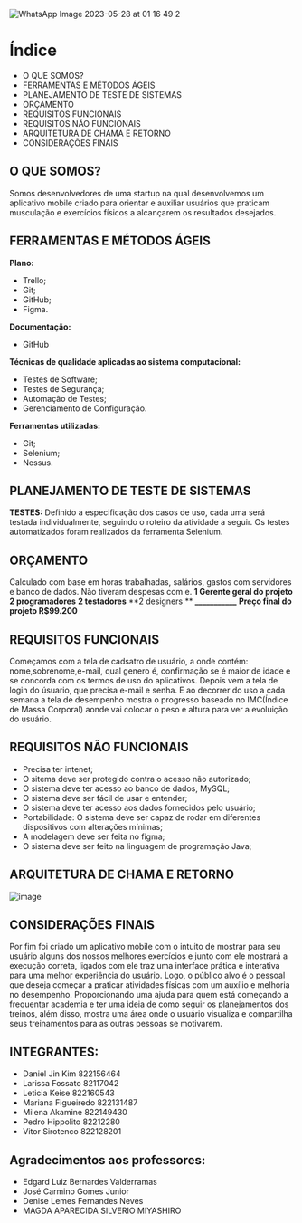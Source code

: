 ![WhatsApp Image 2023-05-28 at 01 16 49 2](https://github.com/Lafossato/Focus-Fit/assets/92603640/8a01865a-01fa-4e46-be9d-e93c251aa143)

# Índice
* O QUE SOMOS?
* FERRAMENTAS E MÉTODOS ÁGEIS
* PLANEJAMENTO DE TESTE DE SISTEMAS
* ORÇAMENTO
* REQUISITOS FUNCIONAIS
* REQUISITOS NÃO FUNCIONAIS
* ARQUITETURA DE CHAMA E RETORNO
* CONSIDERAÇÕES FINAIS

## O QUE SOMOS?

 Somos desenvolvedores de uma startup na qual desenvolvemos um aplicativo mobile criado para orientar e auxiliar usuários que praticam musculação e exercícios físicos a alcançarem os resultados desejados.

## FERRAMENTAS E MÉTODOS ÁGEIS
**Plano:**

- Trello;
- Git;
- GitHub;
- Figma.

**Documentação:**
- GitHub

**Técnicas de qualidade aplicadas ao sistema computacional:**

- Testes de Software;
- Testes de Segurança;
- Automação de Testes;
- Gerenciamento de Configuração.

**Ferramentas utilizadas:**

- Git;
- Selenium;
- Nessus.

## PLANEJAMENTO DE TESTE DE SISTEMAS
**TESTES:**
 Definido a especificação dos casos de uso, cada uma será testada individualmente, seguindo o roteiro da atividade a seguir.
Os testes automatizados foram realizados da ferramenta Selenium.

## ORÇAMENTO
Calculado com base em horas trabalhadas, salários, gastos com servidores e banco de dados. Não tiveram despesas com e.
                             **1 Gerente geral do projeto**
                             **2 programadores**
                             **2 testadores**
                             **2 designers ** 
                              **___________**
                           **Preço final do projeto R$99.200**

## REQUISITOS FUNCIONAIS
 Começamos com a tela de cadsatro de usuário, a onde contém: nome,sobrenome,e-mail, qual genero é, confirmação se é maior de idade e se concorda com os termos de uso do aplicativos.
Depois vem a tela de login do úsuario, que precisa e-mail e senha. E ao decorrer do uso a cada semana a tela de desempenho mostra o progresso baseado no IMC(Índice de Massa Corporal) aonde vai colocar o peso e altura para ver a evoluição do usuário.

## REQUISITOS NÃO FUNCIONAIS
- Precisa ter intenet;
- O sitema deve ser protegido contra o acesso não autorizado;
- O sistema deve ter acesso ao banco de dados, MySQL;
- O sistema deve ser fácil de usar e entender;
- O sistema deve ter acesso aos dados fornecidos pelo usuário; 
- Portabilidade: O sistema deve ser capaz de rodar em diferentes dispositivos com alterações mínimas; 
- A modelagem deve ser feita no figma;
- O sistema deve ser feito na linguagem de programação Java;

## ARQUITETURA DE CHAMA E RETORNO
![image](https://github.com/Lafossato/Focus-Fit/assets/92603640/68e863af-4344-45e3-b014-f72e4e47a047)

## CONSIDERAÇÕES FINAIS
 Por fim foi criado um aplicativo mobile com o intuito de mostrar para seu usuário alguns dos nossos melhores exercícios e junto com ele mostrará a execução correta, ligados com ele traz uma interface prática e interativa para uma melhor experiência do usuário. Logo, o público alvo é o pessoal que deseja começar a praticar atividades físicas com um auxílio e melhoria no desempenho.
Proporcionando uma ajuda para quem está começando a frequentar academia e ter uma ideia de como seguir os planejamentos dos treinos, além disso, mostra uma área onde o usuário visualiza e compartilha seus treinamentos para as outras pessoas se motivarem.

## INTEGRANTES:
- Daniel Jin Kim 822156464
- Larissa Fossato 82117042
- Leticia Keise 822160543
- Mariana Figueiredo 822131487
- Milena Akamine 822149430
- Pedro Hippolito 82212280
- Vitor Sirotenco 822128201

## Agradecimentos aos professores:
- Edgard Luiz Bernardes Valderramas
- José Carmino Gomes Junior
- Denise Lemes Fernandes Neves
- MAGDA APARECIDA SILVERIO MIYASHIRO

